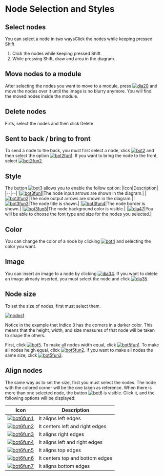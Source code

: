 # Node Selection and Styles
## Select nodes
You can select a node in two waysClick the nodes while keeping pressed Shift.

1.  Click the nodes while keeping pressed Shift.
2.  While pressing Shift, draw and area in the diagram.

## Move nodes to a module

After selecting the nodes you want to move to a module, press  [![dia20](http://www.cubeplat.com:8081/wiki/wp-content/uploads/2016/05/dia20.png)](http://www.cubeplat.com:8081/wiki/wp-content/uploads/2016/05/dia20.png)  and move the nodes over it until the image is no blurry anymore. You will find the moved nodes inside the module.

## Delete nodes

Firts, select the nodes and then click Delete.

## Sent to back / bring to front

To send a node to the back, you must first select a node, click  [![bot2](http://www.cubeplat.com:8081/wiki/wp-content/uploads/2016/05/bot2.png)](http://www.cubeplat.com:8081/wiki/wp-content/uploads/2016/05/bot2.png) and then select the option  [![bot2fun1](http://www.cubeplat.com:8081/wiki/wp-content/uploads/2016/05/bot2fun1.png)](http://www.cubeplat.com:8081/wiki/wp-content/uploads/2016/05/bot2fun1.png). If you want to bring the node to the front, select  [![bot2fun2](http://www.cubeplat.com:8081/wiki/wp-content/uploads/2016/05/bot2fun2.png)](http://www.cubeplat.com:8081/wiki/wp-content/uploads/2016/05/bot2fun2.png).

## Style

The button  [![bot3](http://www.cubeplat.com:8081/wiki/wp-content/uploads/2016/05/bot3.png)](http://www.cubeplat.com:8081/wiki/wp-content/uploads/2016/05/bot3.png) allows you to enable the follow option:
|Icon|Description|
|--|--|
|[![bot3fun1](http://www.cubeplat.com:8081/wiki/wp-content/uploads/2016/05/bot3fun1.png)](http://www.cubeplat.com:8081/wiki/wp-content/uploads/2016/05/bot3fun1.png)|The node input arrows are shown in the diagram.|
|[![bot3fun2](http://www.cubeplat.com:8081/wiki/wp-content/uploads/2016/05/bot3fun2.png)](http://www.cubeplat.com:8081/wiki/wp-content/uploads/2016/05/bot3fun2.png)|The node output arrows are shown in the diagram.|
|[![bot3fun3](http://www.cubeplat.com:8081/wiki/wp-content/uploads/2016/05/bot3fun3.png)](http://www.cubeplat.com:8081/wiki/wp-content/uploads/2016/05/bot3fun3.png)|The node title is shown.|
|[![bot3fun4](http://www.cubeplat.com:8081/wiki/wp-content/uploads/2016/05/bot3fun4.png)](http://www.cubeplat.com:8081/wiki/wp-content/uploads/2016/05/bot3fun4.png)|The node border is shown.|
|[![bot3fun5](http://www.cubeplat.com:8081/wiki/wp-content/uploads/2016/05/bot3fun5.png)](http://www.cubeplat.com:8081/wiki/wp-content/uploads/2016/05/bot3fun5.png)|The node background color is visible.|
|[![dia47](http://www.cubeplat.com:8081/wiki/wp-content/uploads/2016/08/dia47.png)](http://www.cubeplat.com:8081/wiki/wp-content/uploads/2016/08/dia47.png)|You will be able to choose the font type and size for the nodes you selected.|

## Color

You can change the color of a node by clicking  [![bot4](http://www.cubeplat.com:8081/wiki/wp-content/uploads/2016/05/bot4.png)](http://www.cubeplat.com:8081/wiki/wp-content/uploads/2016/05/bot4.png) and selecting the color you want.

## Image

You can insert an image to a node by clicking  [![dia34](http://www.cubeplat.com:8081/wiki/wp-content/uploads/2016/07/dia34-1.png)](http://www.cubeplat.com:8081/wiki/wp-content/uploads/2016/07/dia34-1.png). If you want to delete an image already inserted, you must select the node and click  [![dia35](http://www.cubeplat.com:8081/wiki/wp-content/uploads/2016/07/dia35-1.png)](http://www.cubeplat.com:8081/wiki/wp-content/uploads/2016/07/dia35-1.png).

## Node size

To set the size of nodes, first must select them.

[![nodos1](http://www.cubeplat.com:8081/wiki/wp-content/uploads/2016/05/nodos1.png)](http://www.cubeplat.com:8081/wiki/wp-content/uploads/2016/05/nodos1.png)

Notice in the example that Indice 3 has the corners in a darker color. This means that the height, width, and size measures of that node will be taken to shape the others.

First, click  [![bot5](http://www.cubeplat.com:8081/wiki/wp-content/uploads/2016/05/bot5.png)](http://www.cubeplat.com:8081/wiki/wp-content/uploads/2016/05/bot5.png). To make all nodes width equal, click  [![bot5fun1](http://www.cubeplat.com:8081/wiki/wp-content/uploads/2016/05/bot5fun1.png)](http://www.cubeplat.com:8081/wiki/wp-content/uploads/2016/05/bot5fun1.png). To make all nodes heigh equal, click  [![bot5fun2](http://www.cubeplat.com:8081/wiki/wp-content/uploads/2016/05/bot5fun2.png)](http://www.cubeplat.com:8081/wiki/wp-content/uploads/2016/05/bot5fun2.png). If you want to make all nodes the same size, click  [![bot5fun3](http://www.cubeplat.com:8081/wiki/wp-content/uploads/2016/05/bot5fun3.png)](http://www.cubeplat.com:8081/wiki/wp-content/uploads/2016/05/bot5fun3.png).

## Align nodes

The same way as to set the size, first you must select the nodes. The node with the colored corner will be the one taken as reference. When there is more than one selected node, the button  [![bot6](http://www.cubeplat.com:8081/wiki/wp-content/uploads/2016/05/bot6.png)](http://www.cubeplat.com:8081/wiki/wp-content/uploads/2016/05/bot6.png)  is visible. Click it, and the following options will be displayed:

|Icon|Description|
|--|--|
|[![bot6fun1](http://www.cubeplat.com:8081/wiki/wp-content/uploads/2016/05/bot6fun1.png)](http://www.cubeplat.com:8081/wiki/wp-content/uploads/2016/05/bot6fun1.png)|It aligns left edges|
|[![bot6fun2](http://www.cubeplat.com:8081/wiki/wp-content/uploads/2016/05/bot6fun2.png)](http://www.cubeplat.com:8081/wiki/wp-content/uploads/2016/05/bot6fun2.png)|It centers left and right edges|
|[![bot6fun3](http://www.cubeplat.com:8081/wiki/wp-content/uploads/2016/05/bot6fun3.png)](http://www.cubeplat.com:8081/wiki/wp-content/uploads/2016/05/bot6fun3.png)|It aligns right edges|
|[![bot6fun4](http://www.cubeplat.com:8081/wiki/wp-content/uploads/2016/05/bot6fun4.png)](http://www.cubeplat.com:8081/wiki/wp-content/uploads/2016/05/bot6fun4.png)|It aligns left and right edges|
|[![bot6fun5](http://www.cubeplat.com:8081/wiki/wp-content/uploads/2016/05/bot6fun5.png)](http://www.cubeplat.com:8081/wiki/wp-content/uploads/2016/05/bot6fun5.png)|It aligns top edges|
|[![bot6fun6](http://www.cubeplat.com:8081/wiki/wp-content/uploads/2016/05/bot6fun6.png)](http://www.cubeplat.com:8081/wiki/wp-content/uploads/2016/05/bot6fun6.png)|It centers top and bottom edges|
|[![bot6fun7](http://www.cubeplat.com:8081/wiki/wp-content/uploads/2016/05/bot6fun7.png)](http://www.cubeplat.com:8081/wiki/wp-content/uploads/2016/05/bot6fun7.png)|It aligns bottom edges|
<!--stackedit_data:
eyJoaXN0b3J5IjpbLTUyNDQ5NDU2MiwtNjEzNjQ1MjM2LC0xNT
E1NzYyNzk2XX0=
-->